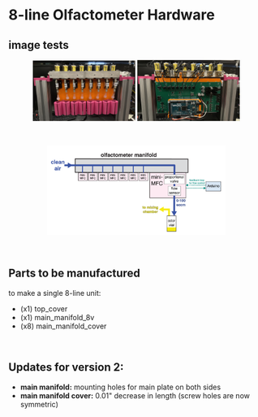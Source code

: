 # 8-line Olfactometer Hardware

<!--<br>
-->

## image tests

<!--
# this only shows the text
-->

<p align="center">
  <img src="images/olfa_front.jpg" width="40%">
  <img src="images/olfa_back.jpg" width="40%">
</p>
<br>

<p align="center"><img src="images/8-line olfactometer unit.png" width="70%"></p>
<br>

<!--
## hello


<div class="grid" markdown>

  ![olfa_front](images/olfa_front.jpg)
  ![olfa_back](images/olfa_back.jpg)
  ![unit](images/8-line olfactometer unit.png)

</div>
-->

<!--
# just gives blank images
<p align="left">
  <img src="images/olfa_front.jpg" width="49%" align="left">
  <img src="images/olfa_back.jpg" width="49%" align="right">
</p>

<br>
<p align="center"><img src="images/8-line olfactometer unit.png" width="60%"></p>
<br>
-->


## Parts to be manufactured
to make a single 8-line unit:
- (x1) top_cover
- (x1) main_manifold_8v
- (x8) main_manifold_cover

<br>

## Updates for version 2:
- **main manifold:** mounting holes for main plate on both sides
- **main manifold cover:** 0.01" decrease in length (screw holes are now symmetric)